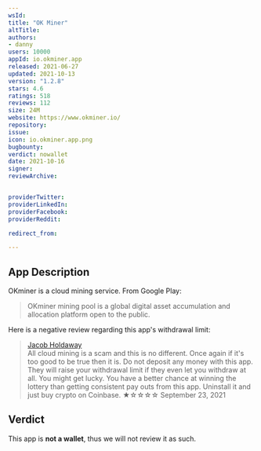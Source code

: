 ```yaml
---
wsId: 
title: "OK Miner"
altTitle: 
authors:
- danny
users: 10000
appId: io.okminer.app
released: 2021-06-27
updated: 2021-10-13
version: "1.2.8"
stars: 4.6
ratings: 518
reviews: 112
size: 24M
website: https://www.okminer.io/
repository: 
issue: 
icon: io.okminer.app.png
bugbounty: 
verdict: nowallet
date: 2021-10-16
signer: 
reviewArchive:


providerTwitter: 
providerLinkedIn: 
providerFacebook: 
providerReddit: 

redirect_from:

---
```



## App Description
OKminer is a cloud mining service. From Google Play:

> OKminer mining pool is a global digital asset accumulation and allocation platform open to the public.

Here is a negative review regarding this app's withdrawal limit:

> [Jacob Holdaway](https://play.google.com/store/apps/details?id=io.okminer.app&reviewId=gp%3AAOqpTOGq5Ae-S5udAyLjo9SvLbaslvgf40u1-IcGCujMmbdqFtZ0JXdh13_N8vjnQ9X5kXE131aCo5bgttglPG4)<br>
All cloud mining is a scam and this is no different. Once again if it's too good to be true then it is. Do not deposit any money with this app. They will raise your withdrawal limit if they even let you withdraw at all. You might get lucky. You have a better chance at winning the lottery than getting consistent pay outs from this app. Uninstall it and just buy crypto on Coinbase.
  ★☆☆☆☆ September 23, 2021 <br>


## Verdict
This app is **not a wallet**, thus we will not review it as such.
